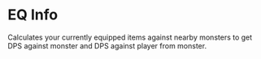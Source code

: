 # EQ Info
Calculates your currently equipped items against nearby monsters to get DPS against monster and DPS against player from monster.